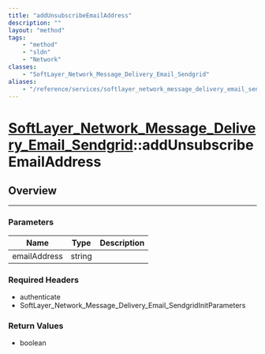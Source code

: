 ```yaml
---
title: "addUnsubscribeEmailAddress"
description: ""
layout: "method"
tags:
    - "method"
    - "sldn"
    - "Network"
classes:
    - "SoftLayer_Network_Message_Delivery_Email_Sendgrid"
aliases:
    - "/reference/services/softlayer_network_message_delivery_email_sendgrid/addUnsubscribeEmailAddress"
---
```

# [SoftLayer_Network_Message_Delivery_Email_Sendgrid](/reference/services/SoftLayer_Network_Message_Delivery_Email_Sendgrid)::addUnsubscribeEmailAddress




## Overview 


-----

### Parameters 
|Name | Type | Description |
| --- | --- | --- |
|emailAddress| string| |


### Required Headers
* authenticate
* SoftLayer_Network_Message_Delivery_Email_SendgridInitParameters


### Return Values
* boolean





